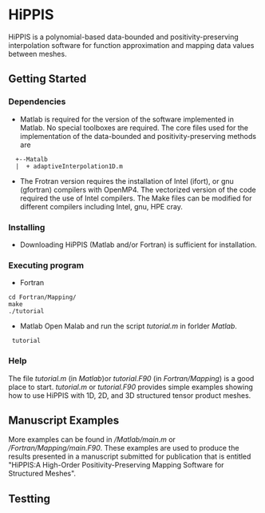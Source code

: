 # HiPPIS
HiPPIS is a polynomial-based data-bounded and positivity-preserving interpolation software for function approximation and mapping data values between meshes.


## Getting Started

### Dependencies

* Matlab is required for the version of the software implemented in Matlab. No special toolboxes are required.
  The core files used for the implementation of the data-bounded and positivity-preserving methods are
```
  +--Matalb
  |  + adaptiveInterpolation1D.m
```
* The Frotran version requires the installation of Intel (ifort), or gnu (gfortran) compilers with OpenMP4.
  The vectorized version of the code required the use of Intel compilers. 
  The Make files can be modified for different compilers including Intel, gnu, HPE cray.

### Installing
* Downloading HiPPIS (Matlab and/or Fortran) is sufficient for installation. 

### Executing program
* Fortran
```
cd Fortran/Mapping/
make 
./tutorial
``` 
* Matlab
Open Malab and run the script *tutorial.m* in forlder *Matlab*.
```
 tutorial
```

### Help

The file *tutorial.m* (in *Matlab*)or *tutorial.F90* (in *Fortran/Mapping*) is a good place to start. 
*tutorial.m* or *tutorial.F90* provides simple examples showing how to use HiPPIS with 1D, 2D, and 3D structured tensor product meshes.

## Manuscript Examples
More examples can be found in */Matlab/main.m* or */Fortran/Mapping/main.F90*.
These examples are used to produce the results presented in a manuscript submitted for publication that is entitled "HiPPIS:A High-Order Positivity-Preserving Mapping Software for Structured Meshes". 

## Testting
